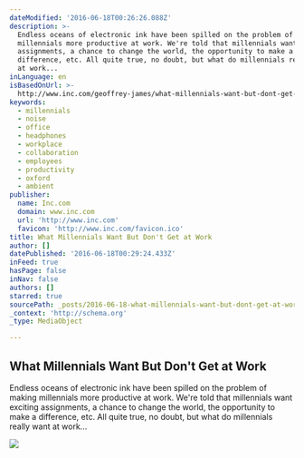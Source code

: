 ```yaml
---
dateModified: '2016-06-18T00:26:26.088Z'
description: >-
  Endless oceans of electronic ink have been spilled on the problem of making
  millennials more productive at work. We're told that millennials want exciting
  assignments, a chance to change the world, the opportunity to make a
  difference, etc. All quite true, no doubt, but what do millennials really want
  at work...
inLanguage: en
isBasedOnUrl: >-
  http://www.inc.com/geoffrey-james/what-millennials-want-but-dont-get-at-work.html?cid=cp01002fastco
keywords:
  - millennials
  - noise
  - office
  - headphones
  - workplace
  - collaboration
  - employees
  - productivity
  - oxford
  - ambient
publisher:
  name: Inc.com
  domain: www.inc.com
  url: 'http://www.inc.com'
  favicon: 'http://www.inc.com/favicon.ico'
title: What Millennials Want But Don't Get at Work
author: []
datePublished: '2016-06-18T00:29:24.433Z'
inFeed: true
hasPage: false
inNav: false
authors: []
starred: true
sourcePath: _posts/2016-06-18-what-millennials-want-but-dont-get-at-work.md
_context: 'http://schema.org'
_type: MediaObject

---
```

<article style=""><h1>What Millennials Want But Don't Get at Work</h1><p>Endless oceans of electronic ink have been spilled on the problem of making millennials more productive at work. We're told that millennials want exciting assignments, a chance to change the world, the opportunity to make a difference, etc. All quite true, no doubt, but what do millennials really want at work...</p><img src="http://www.incimages.com/uploaded_files/image/970x450/getty_56903006_2000133320009280136_96565.jpg" /></article>